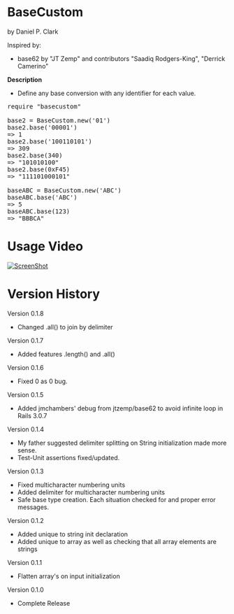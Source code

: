# BaseCustom
by Daniel P. Clark

Inspired by:
* base62 by "JT Zemp" and contributors "Saadiq Rodgers-King", "Derrick Camerino"

**Description**
* Define any base conversion with any identifier for each value.

<pre>require "basecustom"

base2 = BaseCustom.new('01')
base2.base('00001')
=> 1
base2.base('100110101')
=> 309
base2.base(340)
=> "101010100"
base2.base(0xF45)
=> "111101000101"

baseABC = BaseCustom.new('ABC')
baseABC.base('ABC')
=> 5
baseABC.base(123)
=> "BBBCA"
</pre>

# Usage Video

[![ScreenShot](http://img.youtube.com/vi/b7TdvicxIrs/0.jpg)](http://www.youtube.com/embed/b7TdvicxIrs)

# Version History

Version 0.1.8
* Changed .all() to join by delimiter

Version 0.1.7
* Added features .length() and .all()

Version 0.1.6
* Fixed 0 as 0 bug.

Version 0.1.5
* Added jmchambers' debug from jtzemp/base62 to avoid infinite loop in Rails 3.0.7

Version 0.1.4
* My father suggested delimiter splitting on String initialization made more sense.
* Test-Unit assertions fixed/updated.

Version 0.1.3
* Fixed multicharacter numbering units
* Added delimiter for multicharacter numbering units
* Safe base type creation.  Each situation checked for and proper error messages.

Version 0.1.2
* Added unique to string init declaration
* Added unique to array as well as checking that all array elements are strings

Version 0.1.1
* Flatten array's on input initialization

Version 0.1.0
* Complete Release

